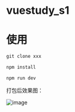 # vuestudy_s1

# 使用

``` js
git clone xxx

npm install 

npm run dev 
```

打包后效果图：

![image](https://blog.vini123.com/wp-content/uploads/2017/10/20171020133038.png)
